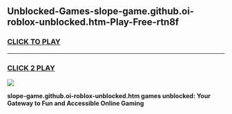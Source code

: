 
## Unblocked-Games-slope-game.github.oi-roblox-unblocked.htm-Play-Free-rtn8f
<h3>
<a href="https://premium76.site?title=slope-game.github.oi-roblox-unblocked.htm&ref=18A1">CLICK TO PLAY</a></h3>
<hr>

<h3>
<a href="https://premium76.site?title=slope-game.github.oi-roblox-unblocked.htm&ref=18A1">CLICK 2 PLAY</a>
  
</h3>

<a href="https://premium76.site?title=slope-game.github.oi-roblox-unblocked.htm&ref=18A1"><img src="https://clearcache.store/games.png"></a>


**slope-game.github.oi-roblox-unblocked.htm games unblocked: Your Gateway to Fun and Accessible Online Gaming**
